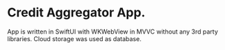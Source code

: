 # Credit Aggregator App.

App is written in SwiftUI with WKWebView in MVVC without any 3rd party libraries. Cloud storage was used as database.
